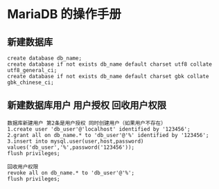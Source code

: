 # MariaDB 的操作手册
##	新建数据库
	create database db_name;
	create database if not exists db_name default charset utf8 collate utf8_general_ci;	
	create database if not exists db_name default charset gbk collate gbk_chinese_ci;
##	新建数据库用户 用户授权 回收用户权限
	数据库新建用户 第2条是用户授权 同时创建用户（如果用户不存在）
	1.create user 'db_user'@'localhost' identified by '123456';
	2.grant all on db_name.* to 'db_user'@'%' identified by '123456';
	3.insert into mysql.user(user,host,password) values('db_user','%',password('123456'));
	flush privileges;
	
	回收用户权限
	revoke all on db_name.* to 'db_user'@'%';
	flush privileges;
	

